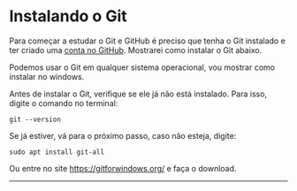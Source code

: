 # Instalando o Git

Para começar a estudar o Git e GitHub é preciso que tenha o Git instalado e ter criado uma [conta no GitHub](https://github.com/). Mostrarei como instalar o Git abaixo.

Podemos usar o Git em qualquer sistema operacional, vou mostrar como instalar no windows.

Antes de instalar o Git, verifique se ele já não está instalado. Para isso, digite o comando no terminal:

```
git --version
```

Se já estiver, vá para o próximo passo, caso não esteja, digite:

```
sudo apt install git-all
```

Ou entre no site https://gitforwindows.org/ e faça o download.

---
